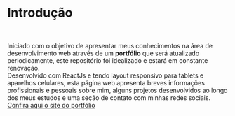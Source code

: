 <h1>Introdução</h1> <br> 

Iniciado com o objetivo de apresentar meus conhecimentos na área de desenvolvimento web através de um <strong>portfólio</strong> que será atualizado periodicamente, este repositório foi idealizado e estará em constante renovação. <br>
Desenvolvido com ReactJs e tendo layout responsivo para tablets e aparelhos celulares, esta página web apresenta breves informações profissionais e pessoais sobre mim, alguns projetos desenvolvidos ao longo dos meus estudos e uma seção de contato com minhas redes sociais.
<a href="http://simplistic-money.surge.sh/" target="_blank" >Confira aqui o site do portfólio</a>
